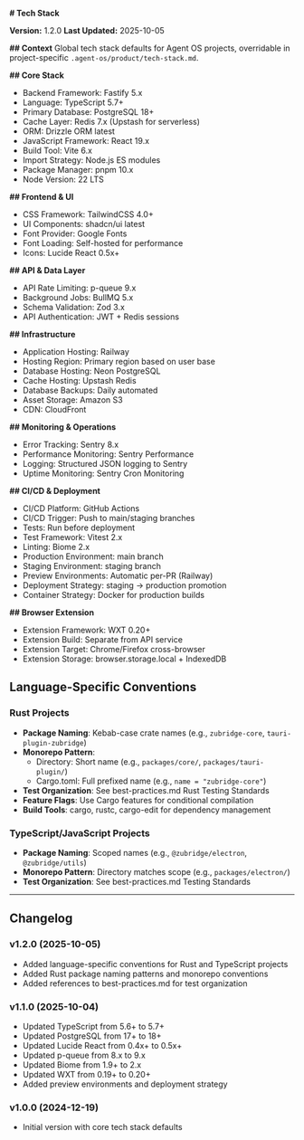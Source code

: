 **# Tech Stack**

**Version:** 1.2.0
**Last Updated:** 2025-10-05

**## Context**
Global tech stack defaults for Agent OS projects, overridable in project-specific `.agent-os/product/tech-stack.md`.

**## Core Stack**
- Backend Framework: Fastify 5.x
- Language: TypeScript 5.7+
- Primary Database: PostgreSQL 18+
- Cache Layer: Redis 7.x (Upstash for serverless)
- ORM: Drizzle ORM latest
- JavaScript Framework: React 19.x
- Build Tool: Vite 6.x
- Import Strategy: Node.js ES modules
- Package Manager: pnpm 10.x
- Node Version: 22 LTS

**## Frontend & UI**
- CSS Framework: TailwindCSS 4.0+
- UI Components: shadcn/ui latest
- Font Provider: Google Fonts
- Font Loading: Self-hosted for performance
- Icons: Lucide React 0.5x+

**## API & Data Layer**
- API Rate Limiting: p-queue 9.x
- Background Jobs: BullMQ 5.x
- Schema Validation: Zod 3.x
- API Authentication: JWT + Redis sessions

**## Infrastructure**
- Application Hosting: Railway
- Hosting Region: Primary region based on user base
- Database Hosting: Neon PostgreSQL
- Cache Hosting: Upstash Redis
- Database Backups: Daily automated
- Asset Storage: Amazon S3
- CDN: CloudFront

**## Monitoring & Operations**
- Error Tracking: Sentry 8.x
- Performance Monitoring: Sentry Performance
- Logging: Structured JSON logging to Sentry
- Uptime Monitoring: Sentry Cron Monitoring

**## CI/CD & Deployment**
- CI/CD Platform: GitHub Actions
- CI/CD Trigger: Push to main/staging branches
- Tests: Run before deployment
- Test Framework: Vitest 2.x
- Linting: Biome 2.x
- Production Environment: main branch
- Staging Environment: staging branch
- Preview Environments: Automatic per-PR (Railway)
- Deployment Strategy: staging → production promotion
- Container Strategy: Docker for production builds

**## Browser Extension**
- Extension Framework: WXT 0.20+
- Extension Build: Separate from API service
- Extension Target: Chrome/Firefox cross-browser
- Extension Storage: browser.storage.local + IndexedDB

## Language-Specific Conventions

### Rust Projects
- **Package Naming**: Kebab-case crate names (e.g., `zubridge-core`, `tauri-plugin-zubridge`)
- **Monorepo Pattern**:
  - Directory: Short name (e.g., `packages/core/`, `packages/tauri-plugin/`)
  - Cargo.toml: Full prefixed name (e.g., `name = "zubridge-core"`)
- **Test Organization**: See best-practices.md Rust Testing Standards
- **Feature Flags**: Use Cargo features for conditional compilation
- **Build Tools**: cargo, rustc, cargo-edit for dependency management

### TypeScript/JavaScript Projects
- **Package Naming**: Scoped names (e.g., `@zubridge/electron`, `@zubridge/utils`)
- **Monorepo Pattern**: Directory matches scope (e.g., `packages/electron/`)
- **Test Organization**: See best-practices.md Testing Standards

---

## Changelog

### v1.2.0 (2025-10-05)
- Added language-specific conventions for Rust and TypeScript projects
- Added Rust package naming patterns and monorepo conventions
- Added references to best-practices.md for test organization

### v1.1.0 (2025-10-04)
- Updated TypeScript from 5.6+ to 5.7+
- Updated PostgreSQL from 17+ to 18+
- Updated Lucide React from 0.4x+ to 0.5x+
- Updated p-queue from 8.x to 9.x
- Updated Biome from 1.9+ to 2.x
- Updated WXT from 0.19+ to 0.20+
- Added preview environments and deployment strategy

### v1.0.0 (2024-12-19)
- Initial version with core tech stack defaults
